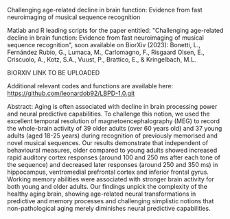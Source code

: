 Challenging age-related decline in brain function: Evidence from fast neuroimaging of musical sequence recognition

Matlab and R leading scripts for the paper entitled: "Challenging age-related decline in brain function: Evidence from fast neuroimaging of musical sequence recognition", soon available on BiorXiv (2023): Bonetti, L., Fernández Rubio, G., Lumaca, M., Carlomagno, F., Risgaard Olsen, E., Criscuolo, A., Kotz, S.A., Vuust, P., Brattico, E., & Kringelbach, M.L.

BIORXIV LINK TO BE UPLOADED

Additional relevant codes and functions are available here: https://github.com/leonardob92/LBPD-1.0.git

Abstract: Aging is often associated with decline in brain processing power and neural predictive capabilities. To challenge this notion, we used the excellent temporal resolution of magnetoencephalography (MEG) to record the whole-brain activity of 39 older adults (over 60 years old) and 37 young adults (aged 18-25 years) during recognition of previously memorised and novel musical sequences. Our results demonstrate that independent of behavioural measures, older compared to young adults showed increased rapid auditory cortex responses (around 100 and 250 ms after each tone of the sequence) and decreased later responses (around 250 and 350 ms) in hippocampus, ventromedial prefrontal cortex and inferior frontal gyrus. Working memory abilities were associated with stronger brain activity for both young and older adults. Our findings unpick the complexity of the healthy aging brain, showing age-related neural transformations in predictive and memory processes and challenging simplistic notions that non-pathological aging merely diminishes neural predictive capabilities.
